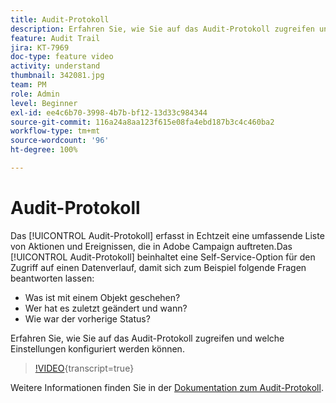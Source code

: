```yaml
---
title: Audit-Protokoll
description: Erfahren Sie, wie Sie auf das Audit-Protokoll zugreifen und welche Einstellungen konfiguriert werden können.
feature: Audit Trail
jira: KT-7969
doc-type: feature video
activity: understand
thumbnail: 342081.jpg
team: PM
role: Admin
level: Beginner
exl-id: ee4c6b70-3998-4b7b-bf12-13d33c984344
source-git-commit: 116a24a8aa123f615e08fa4ebd187b3c4c460ba2
workflow-type: tm+mt
source-wordcount: '96'
ht-degree: 100%

---
```


# Audit-Protokoll

Das [!UICONTROL Audit-Protokoll] erfasst in Echtzeit eine umfassende Liste von Aktionen und Ereignissen, die in Adobe Campaign auftreten.Das [!UICONTROL Audit-Protokoll] beinhaltet eine Self-Service-Option für den Zugriff auf einen Datenverlauf, damit sich zum Beispiel folgende Fragen beantworten lassen:

* Was ist mit einem Objekt geschehen?
* Wer hat es zuletzt geändert und wann?
* Wie war der vorherige Status?

Erfahren Sie, wie Sie auf das Audit-Protokoll zugreifen und welche Einstellungen konfiguriert werden können.

>[!VIDEO](https://video.tv.adobe.com/v/342081?quality=12&learn=on){transcript=true}

Weitere Informationen finden Sie in der [Dokumentation zum Audit-Protokoll](https://experienceleague.adobe.com/docs/campaign-classic/using/monitoring-campaign-classic/production-procedures/audit-trail.html?lang=de).
